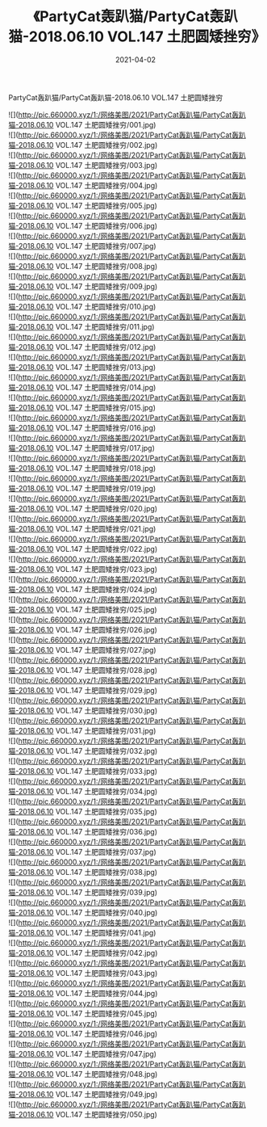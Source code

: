 ﻿---
layout: post
title:  《PartyCat轰趴猫/PartyCat轰趴猫-2018.06.10 VOL.147 土肥圆矮挫穷》
date:   2021-04-02
img: http://pic.660000.xyz/1:/网络美图/2021/PartyCat轰趴猫/PartyCat轰趴猫-2018.06.10 VOL.147 土肥圆矮挫穷/000.jpg
categories: [美女, 清纯, 唯美]
---

PartyCat轰趴猫/PartyCat轰趴猫-2018.06.10 VOL.147 土肥圆矮挫穷

 ![](http://pic.660000.xyz/1:/网络美图/2021/PartyCat轰趴猫/PartyCat轰趴猫-2018.06.10 VOL.147 土肥圆矮挫穷/001.jpg) <br>![](http://pic.660000.xyz/1:/网络美图/2021/PartyCat轰趴猫/PartyCat轰趴猫-2018.06.10 VOL.147 土肥圆矮挫穷/002.jpg) <br>![](http://pic.660000.xyz/1:/网络美图/2021/PartyCat轰趴猫/PartyCat轰趴猫-2018.06.10 VOL.147 土肥圆矮挫穷/003.jpg) <br>![](http://pic.660000.xyz/1:/网络美图/2021/PartyCat轰趴猫/PartyCat轰趴猫-2018.06.10 VOL.147 土肥圆矮挫穷/004.jpg) <br>![](http://pic.660000.xyz/1:/网络美图/2021/PartyCat轰趴猫/PartyCat轰趴猫-2018.06.10 VOL.147 土肥圆矮挫穷/005.jpg) <br>![](http://pic.660000.xyz/1:/网络美图/2021/PartyCat轰趴猫/PartyCat轰趴猫-2018.06.10 VOL.147 土肥圆矮挫穷/006.jpg) <br>![](http://pic.660000.xyz/1:/网络美图/2021/PartyCat轰趴猫/PartyCat轰趴猫-2018.06.10 VOL.147 土肥圆矮挫穷/007.jpg) <br>![](http://pic.660000.xyz/1:/网络美图/2021/PartyCat轰趴猫/PartyCat轰趴猫-2018.06.10 VOL.147 土肥圆矮挫穷/008.jpg) <br>![](http://pic.660000.xyz/1:/网络美图/2021/PartyCat轰趴猫/PartyCat轰趴猫-2018.06.10 VOL.147 土肥圆矮挫穷/009.jpg) <br>![](http://pic.660000.xyz/1:/网络美图/2021/PartyCat轰趴猫/PartyCat轰趴猫-2018.06.10 VOL.147 土肥圆矮挫穷/010.jpg) <br>![](http://pic.660000.xyz/1:/网络美图/2021/PartyCat轰趴猫/PartyCat轰趴猫-2018.06.10 VOL.147 土肥圆矮挫穷/011.jpg) <br>![](http://pic.660000.xyz/1:/网络美图/2021/PartyCat轰趴猫/PartyCat轰趴猫-2018.06.10 VOL.147 土肥圆矮挫穷/012.jpg) <br>![](http://pic.660000.xyz/1:/网络美图/2021/PartyCat轰趴猫/PartyCat轰趴猫-2018.06.10 VOL.147 土肥圆矮挫穷/013.jpg) <br>![](http://pic.660000.xyz/1:/网络美图/2021/PartyCat轰趴猫/PartyCat轰趴猫-2018.06.10 VOL.147 土肥圆矮挫穷/014.jpg) <br>![](http://pic.660000.xyz/1:/网络美图/2021/PartyCat轰趴猫/PartyCat轰趴猫-2018.06.10 VOL.147 土肥圆矮挫穷/015.jpg) <br>![](http://pic.660000.xyz/1:/网络美图/2021/PartyCat轰趴猫/PartyCat轰趴猫-2018.06.10 VOL.147 土肥圆矮挫穷/016.jpg) <br>![](http://pic.660000.xyz/1:/网络美图/2021/PartyCat轰趴猫/PartyCat轰趴猫-2018.06.10 VOL.147 土肥圆矮挫穷/017.jpg) <br>![](http://pic.660000.xyz/1:/网络美图/2021/PartyCat轰趴猫/PartyCat轰趴猫-2018.06.10 VOL.147 土肥圆矮挫穷/018.jpg) <br>![](http://pic.660000.xyz/1:/网络美图/2021/PartyCat轰趴猫/PartyCat轰趴猫-2018.06.10 VOL.147 土肥圆矮挫穷/019.jpg) <br>![](http://pic.660000.xyz/1:/网络美图/2021/PartyCat轰趴猫/PartyCat轰趴猫-2018.06.10 VOL.147 土肥圆矮挫穷/020.jpg) <br>![](http://pic.660000.xyz/1:/网络美图/2021/PartyCat轰趴猫/PartyCat轰趴猫-2018.06.10 VOL.147 土肥圆矮挫穷/021.jpg) <br>![](http://pic.660000.xyz/1:/网络美图/2021/PartyCat轰趴猫/PartyCat轰趴猫-2018.06.10 VOL.147 土肥圆矮挫穷/022.jpg) <br>![](http://pic.660000.xyz/1:/网络美图/2021/PartyCat轰趴猫/PartyCat轰趴猫-2018.06.10 VOL.147 土肥圆矮挫穷/023.jpg) <br>![](http://pic.660000.xyz/1:/网络美图/2021/PartyCat轰趴猫/PartyCat轰趴猫-2018.06.10 VOL.147 土肥圆矮挫穷/024.jpg) <br>![](http://pic.660000.xyz/1:/网络美图/2021/PartyCat轰趴猫/PartyCat轰趴猫-2018.06.10 VOL.147 土肥圆矮挫穷/025.jpg) <br>![](http://pic.660000.xyz/1:/网络美图/2021/PartyCat轰趴猫/PartyCat轰趴猫-2018.06.10 VOL.147 土肥圆矮挫穷/026.jpg) <br>![](http://pic.660000.xyz/1:/网络美图/2021/PartyCat轰趴猫/PartyCat轰趴猫-2018.06.10 VOL.147 土肥圆矮挫穷/027.jpg) <br>![](http://pic.660000.xyz/1:/网络美图/2021/PartyCat轰趴猫/PartyCat轰趴猫-2018.06.10 VOL.147 土肥圆矮挫穷/028.jpg) <br>![](http://pic.660000.xyz/1:/网络美图/2021/PartyCat轰趴猫/PartyCat轰趴猫-2018.06.10 VOL.147 土肥圆矮挫穷/029.jpg) <br>![](http://pic.660000.xyz/1:/网络美图/2021/PartyCat轰趴猫/PartyCat轰趴猫-2018.06.10 VOL.147 土肥圆矮挫穷/030.jpg) <br>![](http://pic.660000.xyz/1:/网络美图/2021/PartyCat轰趴猫/PartyCat轰趴猫-2018.06.10 VOL.147 土肥圆矮挫穷/031.jpg) <br>![](http://pic.660000.xyz/1:/网络美图/2021/PartyCat轰趴猫/PartyCat轰趴猫-2018.06.10 VOL.147 土肥圆矮挫穷/032.jpg) <br>![](http://pic.660000.xyz/1:/网络美图/2021/PartyCat轰趴猫/PartyCat轰趴猫-2018.06.10 VOL.147 土肥圆矮挫穷/033.jpg) <br>![](http://pic.660000.xyz/1:/网络美图/2021/PartyCat轰趴猫/PartyCat轰趴猫-2018.06.10 VOL.147 土肥圆矮挫穷/034.jpg) <br>![](http://pic.660000.xyz/1:/网络美图/2021/PartyCat轰趴猫/PartyCat轰趴猫-2018.06.10 VOL.147 土肥圆矮挫穷/035.jpg) <br>![](http://pic.660000.xyz/1:/网络美图/2021/PartyCat轰趴猫/PartyCat轰趴猫-2018.06.10 VOL.147 土肥圆矮挫穷/036.jpg) <br>![](http://pic.660000.xyz/1:/网络美图/2021/PartyCat轰趴猫/PartyCat轰趴猫-2018.06.10 VOL.147 土肥圆矮挫穷/037.jpg) <br>![](http://pic.660000.xyz/1:/网络美图/2021/PartyCat轰趴猫/PartyCat轰趴猫-2018.06.10 VOL.147 土肥圆矮挫穷/038.jpg) <br>![](http://pic.660000.xyz/1:/网络美图/2021/PartyCat轰趴猫/PartyCat轰趴猫-2018.06.10 VOL.147 土肥圆矮挫穷/039.jpg) <br>![](http://pic.660000.xyz/1:/网络美图/2021/PartyCat轰趴猫/PartyCat轰趴猫-2018.06.10 VOL.147 土肥圆矮挫穷/040.jpg) <br>![](http://pic.660000.xyz/1:/网络美图/2021/PartyCat轰趴猫/PartyCat轰趴猫-2018.06.10 VOL.147 土肥圆矮挫穷/041.jpg) <br>![](http://pic.660000.xyz/1:/网络美图/2021/PartyCat轰趴猫/PartyCat轰趴猫-2018.06.10 VOL.147 土肥圆矮挫穷/042.jpg) <br>![](http://pic.660000.xyz/1:/网络美图/2021/PartyCat轰趴猫/PartyCat轰趴猫-2018.06.10 VOL.147 土肥圆矮挫穷/043.jpg) <br>![](http://pic.660000.xyz/1:/网络美图/2021/PartyCat轰趴猫/PartyCat轰趴猫-2018.06.10 VOL.147 土肥圆矮挫穷/044.jpg) <br>![](http://pic.660000.xyz/1:/网络美图/2021/PartyCat轰趴猫/PartyCat轰趴猫-2018.06.10 VOL.147 土肥圆矮挫穷/045.jpg) <br>![](http://pic.660000.xyz/1:/网络美图/2021/PartyCat轰趴猫/PartyCat轰趴猫-2018.06.10 VOL.147 土肥圆矮挫穷/046.jpg) <br>![](http://pic.660000.xyz/1:/网络美图/2021/PartyCat轰趴猫/PartyCat轰趴猫-2018.06.10 VOL.147 土肥圆矮挫穷/047.jpg) <br>![](http://pic.660000.xyz/1:/网络美图/2021/PartyCat轰趴猫/PartyCat轰趴猫-2018.06.10 VOL.147 土肥圆矮挫穷/048.jpg) <br>![](http://pic.660000.xyz/1:/网络美图/2021/PartyCat轰趴猫/PartyCat轰趴猫-2018.06.10 VOL.147 土肥圆矮挫穷/049.jpg) <br>![](http://pic.660000.xyz/1:/网络美图/2021/PartyCat轰趴猫/PartyCat轰趴猫-2018.06.10 VOL.147 土肥圆矮挫穷/050.jpg) <br>